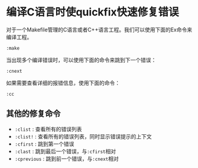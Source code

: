 编译C语言时使quickfix快速修复错误
=========================

对于一个Makefile管理的C语言或者C++语言工程。我们可以使用下面的Ex命令来编译工程。
```viml
:make
```

当出现多个编译错误时，可以使用下面的命令来跳到下一个错误：
```viml
:cnext
```

如果需要查看详细的报错信息，使用下面的命令：
```viml
:cc
```

其他的修复命令
--------------
* `:clist` : 查看所有的错误列表
* `:clist!` : 查看所有的错误列表，同时显示错误提示的上下文
* `:cfirst` : 跳到第一个错误
* `:clast` : 跳到最后一个错误，与`:cfirst`相对
* `:cprevious` : 跳到前一个错误，与`:cnext`相对

